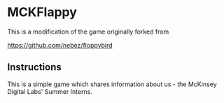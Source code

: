 MCKFlappy 
=========
This is a modification of the game originally forked from 

https://github.com/nebez/floppybird

Instructions
---------
This is a simple game which shares information about us - the McKinsey Digital Labs' Summer Interns.

